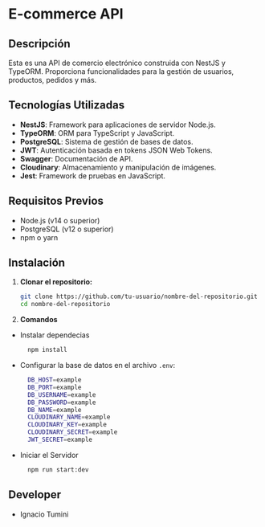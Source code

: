 # E-commerce API

## Descripción

Esta es una API de comercio electrónico construida con NestJS y TypeORM. Proporciona funcionalidades para la gestión de usuarios, productos, pedidos y más.

## Tecnologías Utilizadas

- **NestJS**: Framework para aplicaciones de servidor Node.js.
- **TypeORM**: ORM para TypeScript y JavaScript.
- **PostgreSQL**: Sistema de gestión de bases de datos.
- **JWT**: Autenticación basada en tokens JSON Web Tokens.
- **Swagger**: Documentación de API.
- **Cloudinary**: Almacenamiento y manipulación de imágenes.
- **Jest**: Framework de pruebas en JavaScript.

## Requisitos Previos

- Node.js (v14 o superior)
- PostgreSQL (v12 o superior)
- npm o yarn

## Instalación

1. **Clonar el repositorio:**

   ```bash
   git clone https://github.com/tu-usuario/nombre-del-repositorio.git
   cd nombre-del-repositorio
   ```

2. **Comandos**

- Instalar dependecias
  ```bash
    npm install
  ```
- Configurar la base de datos en el archivo `.env`:

  ```bash
    DB_HOST=example
    DB_PORT=example
    DB_USERNAME=example
    DB_PASSWORD=example
    DB_NAME=example
    CLOUDINARY_NAME=example
    CLOUDINARY_KEY=example
    CLOUDINARY_SECRET=example
    JWT_SECRET=example
  ```

- Iniciar el Servidor

  ```bash
    npm run start:dev
  ```

## Developer

- Ignacio Tumini

